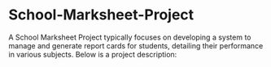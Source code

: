# School-Marksheet-Project
A School Marksheet Project typically focuses on developing a system to manage and generate report cards for students, detailing their performance in various subjects. Below is a project description:
